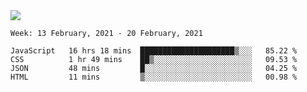 <!--
**Mat2ja/Mat2ja** is a ✨ _special_ ✨ repository because its `README.md` (this file) appears on your GitHub profile.

Here are some ideas to get you started:

- 🔭 I’m currently working on ...
- 🌱 I’m currently learning ...
- 👯 I’m looking to collaborate on ...
- 🤔 I’m looking for help with ...
- 💬 Ask me about ...
- 📫 How to reach me: ...
- 😄 Pronouns: ...
- ⚡ Fun fact: ...
-->

<img src='https://media.giphy.com/media/xT9IgG50Fb7Mi0prBC/giphy.gif'>

<!--START_SECTION:waka-->
```text
Week: 13 February, 2021 - 20 February, 2021

JavaScript   16 hrs 18 mins  █████████████████████▒░░░   85.22 % 
CSS          1 hr 49 mins    ██▒░░░░░░░░░░░░░░░░░░░░░░   09.53 % 
JSON         48 mins         █░░░░░░░░░░░░░░░░░░░░░░░░   04.25 % 
HTML         11 mins         ▒░░░░░░░░░░░░░░░░░░░░░░░░   00.98 % 
```
<!--END_SECTION:waka-->
